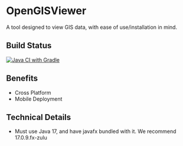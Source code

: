 # OpenGISViewer

A tool designed to view GIS data, with ease of use/installation in mind.


## Build Status
[![Java CI with Gradle](https://github.com/OpenGISViewer/OpenGISViewer/actions/workflows/gradle.yml/badge.svg)](https://github.com/OpenGISViewer/OpenGISViewer/actions/workflows/gradle.yml)

## Benefits

* Cross Platform
* Mobile Deployment





## Technical Details
* Must use Java 17, and have javafx bundled with it. We recommend 17.0.9.fx-zulu
